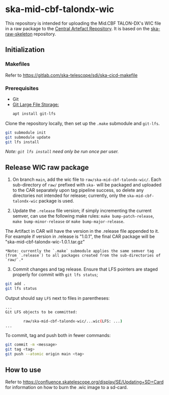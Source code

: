 # ska-mid-cbf-talondx-wic

This repository is intended for uploading the Mid.CBF TALON-DX's WIC file in a raw package to the [Central Artefact Repository](https://artefact.skao.int/). 
It is based on the [ska-raw-skeleton](https://gitlab.com/ska-telescope/templates/ska-raw-skeleton) repository.

## Initialization

### Makefiles
Refer to https://gitlab.com/ska-telescope/sdi/ska-cicd-makefile

### Prerequisites
- Git
- [Git Large File Storage:](https://git-lfs.github.com/) 
    ```bash
    apt install git-lfs
    ```

Clone the repository locally, then set up the `.make` submodule and `git-lfs`.
```bash
git submodule init
git submodule update
git lfs install
```
*Note: `git lfs install` need only be run once per user.*

## Release WIC raw package
1. On branch `main`, add the wic file to `raw/ska-mid-cbf-talondx-wic/`. Each sub-directory of `raw/` prefixed with `ska-` will be packaged and uploaded to the CAR separately upon tag pipeline success, so delete any directories not intended for release; currently, only the `ska-mid-cbf-talondx-wic` package is used.

2. Update the `.release` file version; if simply incrementing the current 
semver, can use the following make rules: `make bump-patch-release`, 
`make bump-minor-release` or `make bump-major-release`.

The Artifact in CAR will have the version in the .release file appended to it.
For example if version in .release is "1.0.1", the final CAR package will be "ska-mid-cbf-talondx-wic-1.0.1.tar.gz"

    *Note: currently the `.make` submodule applies the same semver tag (from `.release`) to all packages created from the sub-directories of `raw/`.*

3. Commit changes and tag release. Ensure that LFS pointers are staged properly for commit with `git lfs status`;
```bash
git add .
git lfs status
```
Output should say `LFS` next to files in parentheses:
```bash
...
Git LFS objects to be committed:

        raw/ska-mid-cbf-talondx-wic/...wic(LFS: ...)
...
```
To commit, tag and push both in fewer commands:
```bash
git commit -m <message>
git tag <tag>
git push --atomic origin main <tag>
```

## How to use
Refer to https://confluence.skatelescope.org/display/SE/Updating+SD+Card for information on how to burn the .wic image to a sd-card.
